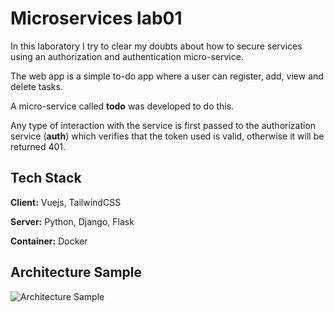 # Microservices lab01

In this laboratory I try to clear my doubts about how to secure services using an authorization and authentication micro-service.

The web app is a simple to-do app where a user can register, add, view and delete tasks.

A micro-service called **todo** was developed to do this.

Any type of interaction with the service is first passed to the authorization service (**auth**) which verifies that the token used is valid, otherwise it will be returned 401.




## Tech Stack

**Client:** Vuejs, TailwindCSS

**Server:** Python, Django, Flask

**Container:** Docker



## Architecture Sample

![Architecture Sample](https://i.imgur.com/GwgKCXT.png)

